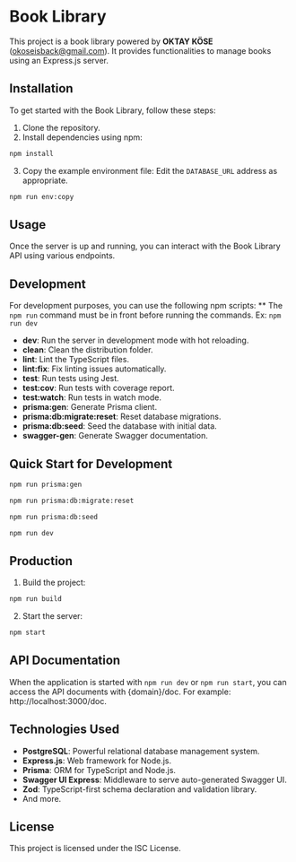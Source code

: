 # Book Library

This project is a book library powered by **OKTAY KÖSE** (okoseisback@gmail.com). It provides functionalities to manage books using an Express.js server.

## Installation

To get started with the Book Library, follow these steps:

1. Clone the repository.
2. Install dependencies using npm:

```bash
npm install
```

3. Copy the example environment file:
Edit the `DATABASE_URL` address as appropriate.

```bash
npm run env:copy
```

## Usage

Once the server is up and running, you can interact with the Book Library API using various endpoints.

## Development

For development purposes, you can use the following npm scripts:
** The `npm run` command must be in front before running the commands. Ex: `npm run dev`

- **dev**: Run the server in development mode with hot reloading.
- **clean**: Clean the distribution folder.
- **lint**: Lint the TypeScript files.
- **lint:fix**: Fix linting issues automatically.
- **test**: Run tests using Jest.
- **test:cov**: Run tests with coverage report.
- **test:watch**: Run tests in watch mode.
- **prisma:gen**: Generate Prisma client.
- **prisma:db:migrate:reset**: Reset database migrations.
- **prisma:db:seed**: Seed the database with initial data.
- **swagger-gen**: Generate Swagger documentation.

## Quick Start for Development

```bash
npm run prisma:gen
```

```bash
npm run prisma:db:migrate:reset
```

```bash
npm run prisma:db:seed
```

```bash
npm run dev
```

## Production

1. Build the project:

```bash
npm run build
```

2. Start the server:

```bash
npm start
```

## API Documentation

When the application is started with `npm run dev` or `npm run start`, you can access the API documents with {domain}/doc. For example: http://localhost:3000/doc.

## Technologies Used

- **PostgreSQL**: Powerful relational database management system.
- **Express.js**: Web framework for Node.js.
- **Prisma**: ORM for TypeScript and Node.js.
- **Swagger UI Express**: Middleware to serve auto-generated Swagger UI.
- **Zod**: TypeScript-first schema declaration and validation library.
- And more.

## License

This project is licensed under the ISC License.